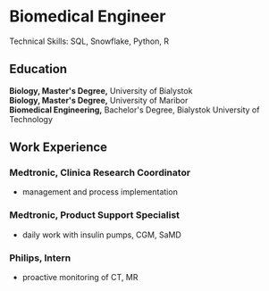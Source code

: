 # Biomedical Engineer
Technical Skills: SQL, Snowflake, Python, R

## Education
**Biology, Master's Degree,** University of Bialystok <br />
**Biology, Master's Degree,** University of Maribor <br />
**Biomedical Engineering,** Bachelor's Degree, Bialystok University of Technology

## Work Experience
### Medtronic, Clinica Research Coordinator 
- management and process implementation

### Medtronic, Product Support Specialist
- daily work with insulin pumps, CGM, SaMD

### Philips, Intern
- proactive monitoring of CT, MR
